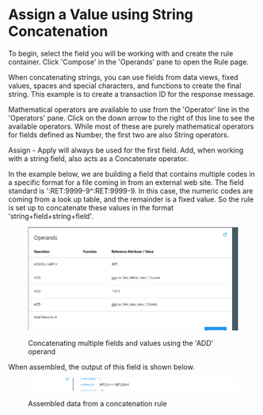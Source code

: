 # Assign a Value using String Concatenation

To begin, select the field you will be working with and create the rule container.  Click 'Compose' in the 'Operands' pane to open the Rule page.

When concatenating strings, you can use fields from data views, fixed values, spaces and special characters, and functions to create the final string.  This example is to create a transaction ID for the response message.

Mathematical operators are available to use from the 'Operator' line in the 'Operators' pane.  Click on the down arrow to the right of this line to see the available operators.  While most of these are purely mathematical operators for fields defined as Number, the first two are also String operators.

Assign - Apply will always be used for the first field.  Add, when working with a string field, also acts as a Concatenate operator.

In the example below, we are building a field that contains multiple codes in a specific format for a file coming in from an external web site.  The field standard is ':RET:9999-9^:RET:9999-9.  In this case, the numeric codes are coming from a look up table, and the remainder is a fixed value.  So the rule is set up to concatenate these values in the format 'string+field+string+field'.

<figure><img src="../../../../../.gitbook/assets/image (18) (1) (1).png" alt=""><figcaption><p>Concatenating multiple fields and values using the 'ADD' operand</p></figcaption></figure>

When assembled, the output of this field is shown below.

<figure><img src="../../../../../.gitbook/assets/image (19) (1) (1).png" alt=""><figcaption><p>Assembled data from a concatenation rule</p></figcaption></figure>
